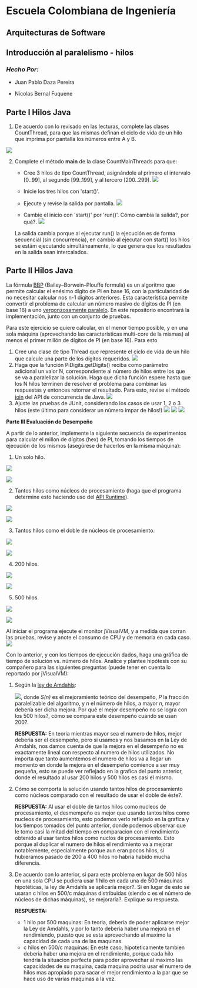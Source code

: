 # **Escuela Colombiana de Ingeniería**
## Arquitecturas de Software
## Introducción al paralelismo - hilos

### ***Hecho Por:***
- Juan Pablo Daza Pereira

- Nicolas Bernal Fuquene

## **Parte I Hilos Java**

1. De acuerdo con lo revisado en las lecturas, complete las clases CountThread, para que las mismas definan el ciclo de vida de un hilo que imprima por pantalla los números entre A y B.

![](img/img1.png)

2. Complete el método __main__ de la clase CountMainThreads para que:
	- Cree 3 hilos de tipo CountThread, asignándole al primero el intervalo [0..99], al segundo [99..199], y al tercero [200..299].
   ![](img/img2.png)
	- Inicie los tres hilos con 'start()'.
   
   	- Ejecute y revise la salida por pantalla.
	  ![](img/img3.png)
   - Cambie el inicio con 'start()' por 'run()'. Cómo cambia la salida?, por qué?.
	 ![](img/img4.png)

   La salida cambia porque al ejecutar run() la ejecución es de forma secuencial (sin concurrencia), en cambio al ejecutar con start() los hilos se estám ejecutando simultáneamente, lo 
   que genera que los resultados en la salida sean intercalados.

## **Parte II Hilos Java**

La fórmula [BBP](https://en.wikipedia.org/wiki/Bailey%E2%80%93Borwein%E2%80%93Plouffe_formula) (Bailey–Borwein–Plouffe formula) es un algoritmo que permite calcular el enésimo dígito de PI en base 16, con la particularidad de no necesitar calcular nos n-1 dígitos anteriores. Esta característica permite convertir el problema de calcular un número masivo de dígitos de PI (en base 16) a uno [vergonzosamente paralelo](https://en.wikipedia.org/wiki/Embarrassingly_parallel). En este repositorio encontrará la implementación, junto con un conjunto de pruebas. 

Para este ejercicio se quiere calcular, en el menor tiempo posible, y en una sola máquina (aprovechando las características multi-core de la mismas) al menos el primer millón de dígitos de PI (en base 16). Para esto

1. Cree una clase de tipo Thread que represente el ciclo de vida de un hilo que calcule una parte de los dígitos requeridos.
   ![](img/img5.png)
2. Haga que la función PiDigits.getDigits() reciba como parámetro adicional un valor N, correspondiente al número de hilos entre los que se va a paralelizar la solución. Haga que dicha función espere hasta que los N hilos terminen de resolver el problema para combinar las respuestas y entonces retornar el resultado. Para esto, revise el método [join](https://docs.oracle.com/javase/tutorial/essential/concurrency/join.html) del API de concurrencia de Java.
   ![](img/img6.png)
3. Ajuste las pruebas de JUnit, considerando los casos de usar 1, 2 o 3 hilos (este último para considerar un número impar de hilos!)
   ![](img/img7.png)
   ![](img/img8.png)
   ![](img/img9.png)

**Parte III Evaluación de Desempeño**

A partir de lo anterior, implemente la siguiente secuencia de experimentos para calcular el millon de dígitos (hex) de PI, tomando los tiempos de ejecución de los mismos (asegúrese de hacerlos en la misma máquina):


1. Un solo hilo.

![](img/8.png)

![](img/13.png)

2. Tantos hilos como núcleos de procesamiento (haga que el programa determine esto haciendo uso del [API Runtime](https://docs.oracle.com/javase/7/docs/api/java/lang/Runtime.html)).

![](img/12.png)

![](img/14.png)

3. Tantos hilos como el doble de núcleos de procesamiento.

![](img/11.png)

![](img/15.png)

4. 200 hilos.

![](img/10.png)

![](img/16.png)

5. 500 hilos.

![](img/9.png)

![](img/17.png)

Al iniciar el programa ejecute el monitor jVisualVM, y a medida que corran las pruebas, revise y anote el consumo de CPU y de memoria en cada caso. ![](img/jvisualvm.png)

Con lo anterior, y con los tiempos de ejecución dados, haga una gráfica de tiempo de solución vs. número de hilos. Analice y plantee hipótesis con su compañero para las siguientes preguntas (puede tener en cuenta lo reportado por jVisualVM):



1. Según la [ley de Amdahls](https://www.pugetsystems.com/labs/articles/Estimating-CPU-Performance-using-Amdahls-Law-619/#WhatisAmdahlsLaw?):

	![](img/ahmdahls.png), donde _S(n)_ es el mejoramiento teórico del desempeño, _P_ la fracción paralelizable del algoritmo, y _n_ el número de hilos, a mayor _n_, mayor debería ser dicha mejora. Por qué el mejor desempeño no se logra con los 500 hilos?, cómo se compara este desempeño cuando se usan 200?. 

	**RESPUESTA:** En teoria mientras mayor sea el numero de hilos, mejor deberia ser el desempeño, pero si usamos y nos basamos en la Ley de Amdahls, 
	nos damos cuenta de que la mejora en el desempeño no es exactamente lineal con respecto al numero de hilos utilizados. No importa 
	que tanto aumentemos el numero de hilos va a llegar un momento en donde la mejora en el desempeño comience a ser muy pequeña, esto 
	se puede ver reflejado en la grafica del punto anterior, donde el resultado al usar 200 hilos y 500 hilos es casi el mismo. 

2. Cómo se comporta la solución usando tantos hilos de procesamiento como núcleos comparado con el resultado de usar el doble de éste?.

	**RESPUESTA:** Al usar el doble de tantos hilos como nucleos de procesamiento, el desmempeño es mejor que usando tantos hilos como nucleos de procesamiento, 
	esto podemos verlo reflejado en la grafica y los tiempos tomados del punto anterior, donde podemos observar que le tomo casi la mitad del tiempo 
	en comparacion con el rendimiento obtenido al usar tantos hilos como nuclos de procesamiento. Esto porque al duplicar el numero de hilos el 
	rendimiento va a mejorar notablemente, especialmente porque aun eran pocos hilos, si hubieramos pasado de 200 a 400 hilos no habria habido mucha 
	diferencia.

3. De acuerdo con lo anterior, si para este problema en lugar de 500 hilos en una sola CPU se pudiera usar 1 hilo en cada una de 500 máquinas hipotéticas, la ley de Amdahls se aplicaría mejor?. Si en lugar de esto se usaran c hilos en 500/c máquinas distribuidas (siendo c es el número de núcleos de dichas máquinas), se mejoraría?. Explique su respuesta.
	
	**RESPUESTA:**
   - 1 hilo por 500 maquinas: En teoria, deberia de poder aplicarse mejor la Ley de Amdahls, y por lo tanto deberia haber una mejora en el 
   rendimiendo, puesto que se esta aprovechando al maximo la capacidad de cada una de las maquinas.
   - c hilos en 500/c maquinas: En este caso, hipoteticamente tambien deberia haber una mejora en el rendimiento, porque cada hilo tendria la 
   situacion perfecta para poder aprovechar al maximo las capacidades de su maquina, cada maquina podria usar el numero de hilos mas apropiado 
   para sacar el mejor rendimiento a la par que se hace uso de varias maquinas a la vez.
